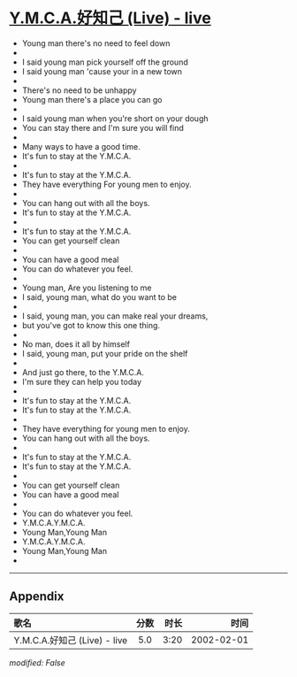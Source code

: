 # [Y.M.C.A.好知己 (Live) - live](https://music.163.com/song?id=67091)

* Young man there's no need to feel down
* 
* I said young man pick yourself off the ground
* I said young man 'cause your in a new town
* 
* There's no need to be unhappy
* Young man there's a place you can go
* 
* I said young man when you're short on your dough
* You can stay there and I'm sure you will find
* 
* Many ways to have a good time.
* It's fun to stay at the Y.M.C.A.
* 
* It's fun to stay at the Y.M.C.A.
* They have everything For young men to enjoy.
* 
* You can hang out with all the boys.
* It's fun to stay at the Y.M.C.A.
* 
* It's fun to stay at the Y.M.C.A.
* You can get yourself clean
* 
* You can have a good meal
* You can do whatever you feel.
* 
* Young man, Are you listening to me
* I said, young man, what do you want to be
* 
* I said, young man, you can make real your dreams,
* but you've got to know this one thing.
* 
* No man, does it all by himself
* I said, young man, put your pride on the shelf
* 
* And just go there, to the Y.M.C.A.
* I'm sure they can help you today
* 
* It's fun to stay at the Y.M.C.A.
* It's fun to stay at the Y.M.C.A.
* 
* They have everything for young men to enjoy.
* You can hang out with all the boys.
* 
* It's fun to stay at the Y.M.C.A.
* It's fun to stay at the Y.M.C.A.
* 
* You can get yourself clean
* You can have a good meal
* 
* You can do whatever you feel.
* Y.M.C.A.Y.M.C.A.
* Young Man,Young Man
* Y.M.C.A.Y.M.C.A.
* Young Man,Young Man
* 


---

## Appendix

|歌名|分数|时长|时间|
|:---|:---:|---:|---:|
|Y.M.C.A.好知己 (Live) - live|5.0|3:20|2002-02-01

*modified: False*